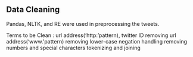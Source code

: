 ## Data Cleaning
Pandas, NLTK, and RE were used in preprocessing the tweets.

Terms to be Clean :
  url address(‘http:’pattern), twitter ID removing
  url address(‘www.'pattern) removing
  lower-case
  negation handling
  removing numbers and special characters
  tokenizing and joining
